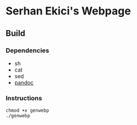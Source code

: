 # Serhan Ekici's Webpage


## Build

### Dependencies
* sh
* cat
* sed
* [pandoc](https://pandoc.org/)

### Instructions
```
chmod +x genwebp
./genwebp
```
